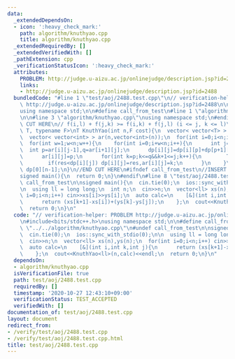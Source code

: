 ```yaml
---
data:
  _extendedDependsOn:
  - icon: ':heavy_check_mark:'
    path: algorithm/knuthyao.cpp
    title: algorithm/knuthyao.cpp
  _extendedRequiredBy: []
  _extendedVerifiedWith: []
  _pathExtension: cpp
  _verificationStatusIcon: ':heavy_check_mark:'
  attributes:
    PROBLEM: http://judge.u-aizu.ac.jp/onlinejudge/description.jsp?id=2488
    links:
    - http://judge.u-aizu.ac.jp/onlinejudge/description.jsp?id=2488
  bundledCode: "#line 1 \"test/aoj/2488.test.cpp\"\n// verification-helper: PROBLEM\
    \ http://judge.u-aizu.ac.jp/onlinejudge/description.jsp?id=2488\n\n#include<bits/stdc++.h>\n\
    using namespace std;\n\n#define call_from_test\n#line 1 \"algorithm/knuthyao.cpp\"\
    \n\n#line 3 \"algorithm/knuthyao.cpp\"\nusing namespace std;\n#endif\n//BEGIN\
    \ CUT HERE\n// f(i,l) + f(j,k) >= f(i,k) + f(j,l) (i <= j, k <= l)\ntemplate<typename\
    \ T, typename F>\nT KnuthYao(int n,F cost){\n  vector< vector<T> > dp(n,vector<T>(n));\n\
    \  vector< vector<int> > ar(n,vector<int>(n));\n  for(int i=0;i<n;i++) dp[i][i]=T(0),ar[i][i]=i;\n\
    \  for(int w=1;w<n;w++){\n    for(int i=0;i+w<n;i++){\n      int j=i+w;\n    \
    \  int p=ar[i][j-1],q=ar[i+1][j];\n      dp[i][j]=dp[i][p]+dp[p+1][j]+cost(i,p,j);\n\
    \      ar[i][j]=p;\n      for(int k=p;k<=q&&k+1<=j;k++){\n        T res=dp[i][k]+dp[k+1][j]+cost(i,k,j);\n\
    \        if(res<dp[i][j]) dp[i][j]=res,ar[i][j]=k;\n      }\n    }\n  }\n  return\
    \ dp[0][n-1];\n}\n//END CUT HERE\n#ifndef call_from_test\n//INSERT ABOVE HERE\n\
    signed main(){\n  return 0;\n}\n#endif\n#line 8 \"test/aoj/2488.test.cpp\"\n#undef\
    \ call_from_test\n\nsigned main(){\n  cin.tie(0);\n  ios::sync_with_stdio(0);\n\
    \n  using ll = long long;\n  int n;\n  cin>>n;\n  vector<ll> xs(n),ys(n);\n  for(int\
    \ i=0;i<n;i++) cin>>xs[i]>>ys[i];\n  auto calc=\n    [&](int i,int k,int j){\n\
    \      return (xs[k+1]-xs[i])+(ys[k]-ys[j]);\n    };\n  cout<<KnuthYao<ll>(n,calc)<<endl;\n\
    \  return 0;\n}\n"
  code: "// verification-helper: PROBLEM http://judge.u-aizu.ac.jp/onlinejudge/description.jsp?id=2488\n\
    \n#include<bits/stdc++.h>\nusing namespace std;\n\n#define call_from_test\n#include\
    \ \"../../algorithm/knuthyao.cpp\"\n#undef call_from_test\n\nsigned main(){\n\
    \  cin.tie(0);\n  ios::sync_with_stdio(0);\n\n  using ll = long long;\n  int n;\n\
    \  cin>>n;\n  vector<ll> xs(n),ys(n);\n  for(int i=0;i<n;i++) cin>>xs[i]>>ys[i];\n\
    \  auto calc=\n    [&](int i,int k,int j){\n      return (xs[k+1]-xs[i])+(ys[k]-ys[j]);\n\
    \    };\n  cout<<KnuthYao<ll>(n,calc)<<endl;\n  return 0;\n}\n"
  dependsOn:
  - algorithm/knuthyao.cpp
  isVerificationFile: true
  path: test/aoj/2488.test.cpp
  requiredBy: []
  timestamp: '2020-10-27 12:43:10+09:00'
  verificationStatus: TEST_ACCEPTED
  verifiedWith: []
documentation_of: test/aoj/2488.test.cpp
layout: document
redirect_from:
- /verify/test/aoj/2488.test.cpp
- /verify/test/aoj/2488.test.cpp.html
title: test/aoj/2488.test.cpp
---
```

